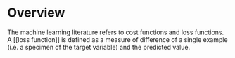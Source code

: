 # Overview
The machine learning literature refers to cost functions and loss functions. A [[loss function]] is defined as a measure of difference of a single example (i.e. a specimen of the target variable) and the predicted value.

